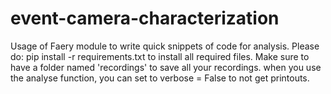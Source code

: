 # event-camera-characterization
Usage of Faery module to write quick snippets of code for analysis.
Please do:
pip install -r requirements.txt
to install all required files.
Make sure to have a folder named 'recordings' to save all your
recordings.
when you use the analyse function, you can set to verbose = False
to not get printouts.